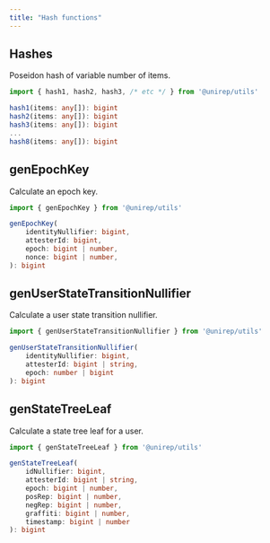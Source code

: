 ```yaml
---
title: "Hash functions"
---
```


## Hashes

Poseidon hash of variable number of items.
```ts
import { hash1, hash2, hash3, /* etc */ } from '@unirep/utils'

hash1(items: any[]): bigint
hash2(items: any[]): bigint
hash3(items: any[]): bigint
...
hash8(items: any[]): bigint
```

## genEpochKey

Calculate an epoch key.

```ts
import { genEpochKey } from '@unirep/utils'

genEpochKey(
    identityNullifier: bigint,
    attesterId: bigint,
    epoch: bigint | number,
    nonce: bigint | number,
): bigint
```

## genUserStateTransitionNullifier

Calculate a user state transition nullifier.
```ts
import { genUserStateTransitionNullifier } from '@unirep/utils'

genUserStateTransitionNullifier(
    identityNullifier: bigint,
    attesterId: bigint | string,
    epoch: number | bigint
): bigint
```

## genStateTreeLeaf

Calculate a state tree leaf for a user.
```ts
import { genStateTreeLeaf } from '@unirep/utils'

genStateTreeLeaf(
    idNullifier: bigint,
    attesterId: bigint | string,
    epoch: bigint | number,
    posRep: bigint | number,
    negRep: bigint | number,
    graffiti: bigint | number,
    timestamp: bigint | number
): bigint
```
